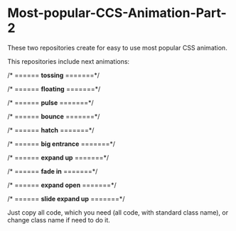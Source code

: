 # Most-popular-CCS-Animation-Part-2
These two repositories create for easy to use most popular CSS animation.

This repositories include next animations:

/* ====== **tossing** =======*/

/* ====== **floating** =======*/

/* ====== **pulse** =======*/

/* ====== **bounce** =======*/

/* ====== **hatch** =======*/

/* ====== **big entrance** =======*/

/* ====== **expand up** =======*/

/* ====== **fade in** =======*/

/* ====== **expand open** =======*/

/* ====== **slide expand up** =======*/


Just copy all code, which you need (all code, with standard class name), or change class name if need to do it.
